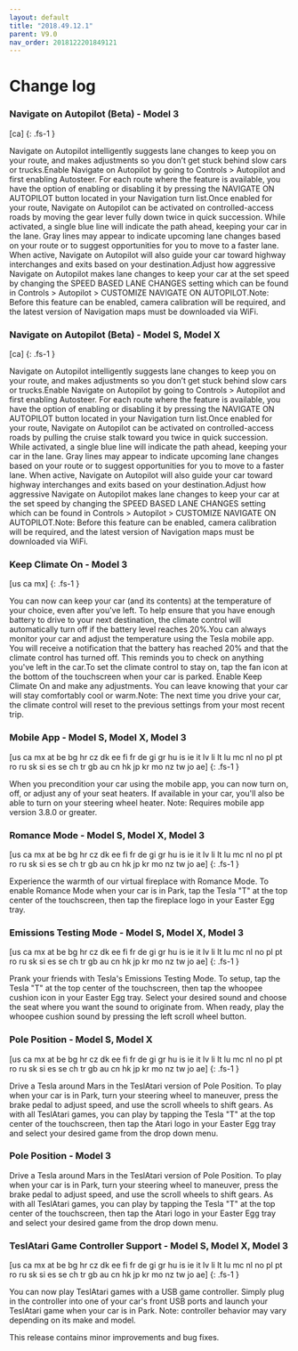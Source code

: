 ```yaml
---
layout: default
title: "2018.49.12.1"
parent: V9.0
nav_order: 2018122201849121
---
```


# Change log

### Navigate on Autopilot (Beta)  - Model 3
[ca]
{: .fs-1 }

Navigate on Autopilot intelligently suggests lane changes to keep you on your route, and makes adjustments so you don’t get stuck behind slow cars or trucks.Enable Navigate on Autopilot by going to Controls > Autopilot and first enabling Autosteer. For each route where the feature is available, you have the option of enabling or disabling it by pressing the NAVIGATE ON AUTOPILOT button located in your Navigation turn list.Once enabled for your route, Navigate on Autopilot can be activated on controlled-access roads by moving the gear lever fully down twice in quick succession. While activated, a single blue line will indicate the path ahead, keeping your car in the lane. Gray lines may appear to indicate upcoming lane changes based on your route or to suggest opportunities for you to move to a faster lane. When active, Navigate on Autopilot will also guide your car toward highway interchanges and exits based on your destination.Adjust how aggressive Navigate on Autopilot makes lane changes to keep your car at the set speed by changing the SPEED BASED LANE CHANGES setting which can be found in Controls > Autopilot > CUSTOMIZE NAVIGATE ON AUTOPILOT.Note: Before this feature can be enabled, camera calibration will be required, and the latest version of Navigation maps must be downloaded via WiFi.

### Navigate on Autopilot (Beta)  - Model S, Model X
[ca]
{: .fs-1 }

Navigate on Autopilot intelligently suggests lane changes to keep you on your route, and makes adjustments so you don’t get stuck behind slow cars or trucks.Enable Navigate on Autopilot by going to Controls > Autopilot and first enabling Autosteer. For each route where the feature is available, you have the option of enabling or disabling it by pressing the NAVIGATE ON AUTOPILOT button located in your Navigation turn list.Once enabled for your route, Navigate on Autopilot can be activated on controlled-access roads by pulling the cruise stalk toward you twice in quick succession. While activated, a single blue line will indicate the path ahead, keeping your car in the lane. Gray lines may appear to indicate upcoming lane changes based on your route or to suggest opportunities for you to move to a faster lane. When active, Navigate on Autopilot will also guide your car toward highway interchanges and exits based on your destination.Adjust how aggressive Navigate on Autopilot makes lane changes to keep your car at the set speed by changing the SPEED BASED LANE CHANGES setting which can be found in Controls > Autopilot > CUSTOMIZE NAVIGATE ON AUTOPILOT.Note: Before this feature can be enabled, camera calibration will be required, and the latest version of Navigation maps must be downloaded via WiFi.

### Keep Climate On  - Model 3
[us ca mx]
{: .fs-1 }

You can now can keep your car (and its contents) at the temperature of your choice, even after you've left. To help ensure that you have enough battery to drive to your next destination, the climate control will automatically turn off if the battery level reaches 20%.You can always monitor your car and adjust the temperature using the Tesla mobile app. You will receive a notification that the battery has reached 20% and that the climate control has turned off. This reminds you to check on anything you've left in the car.To set the climate control to stay on, tap the fan icon at the bottom of the touchscreen when your car is parked. Enable Keep Climate On and make any adjustments. You can leave knowing that your car will stay comfortably cool or warm.Note: The next time you drive your car, the climate control will reset to the previous settings from your most recent trip.

### Mobile App  - Model S, Model X, Model 3
[us ca mx at be bg hr cz dk ee fi fr de gi gr hu is ie it lv li lt lu mc nl no pl pt ro ru sk si es se ch tr gb au cn hk jp kr mo nz tw jo ae]
{: .fs-1 }

When you precondition your car using the mobile app, you can now turn on, off, or adjust any of your seat heaters. If available in your car, you'll also be able to turn on your steering wheel heater. Note: Requires mobile app version 3.8.0 or greater.

### Romance Mode  - Model S, Model X, Model 3
[us ca mx at be bg hr cz dk ee fi fr de gi gr hu is ie it lv li lt lu mc nl no pl pt ro ru sk si es se ch tr gb au cn hk jp kr mo nz tw jo ae]
{: .fs-1 }

Experience the warmth of our virtual fireplace with Romance Mode. To enable Romance Mode when your car is in Park, tap the Tesla "T" at the top center of the touchscreen, then tap the fireplace logo in your Easter Egg tray.

### Emissions Testing Mode  - Model S, Model X, Model 3
[us ca mx at be bg hr cz dk ee fi fr de gi gr hu is ie it lv li lt lu mc nl no pl pt ro ru sk si es se ch tr gb au cn hk jp kr mo nz tw jo ae]
{: .fs-1 }

Prank your friends with Tesla's Emissions Testing Mode. To setup, tap the Tesla "T" at the top center of the touchscreen, then tap the whoopee cushion icon in your Easter Egg tray. Select your desired sound and choose the seat where you want the sound to originate from. When ready, play the whoopee cushion sound by pressing the left scroll wheel button.

### Pole Position  - Model S, Model X
[us ca mx at be bg hr cz dk ee fi fr de gi gr hu is ie it lv li lt lu mc nl no pl pt ro ru sk si es se ch tr gb au cn hk jp kr mo nz tw jo ae]
{: .fs-1 }

Drive a Tesla around Mars in the TeslAtari version of Pole Position. To play when your car is in Park, turn your steering wheel to maneuver, press the brake pedal to adjust speed, and use the scroll wheels to shift gears. As with all TeslAtari games, you can play by tapping the Tesla "T" at the top center of the touchscreen, then tap the Atari logo in your Easter Egg tray and select your desired game from the drop down menu.

### Pole Position  - Model 3

Drive a Tesla around Mars in the TeslAtari version of Pole Position. To play when your car is in Park, turn your steering wheel to maneuver, press the brake pedal to adjust speed, and use the scroll wheels to shift gears. As with all TeslAtari games, you can play by tapping the Tesla "T" at the top center of the touchscreen, then tap the Atari logo in your Easter Egg tray and select your desired game from the drop down menu.

### TeslAtari Game Controller Support  - Model S, Model X, Model 3
[us ca mx at be bg hr cz dk ee fi fr de gi gr hu is ie it lv li lt lu mc nl no pl pt ro ru sk si es se ch tr gb au cn hk jp kr mo nz tw jo ae]
{: .fs-1 }

You can now play TeslAtari games with a USB game controller. Simply plug in the controller into one of your car's front USB ports and launch your TeslAtari game when your car is in Park. Note: controller behavior may vary depending on its make and model.

This release contains minor improvements and bug fixes.
